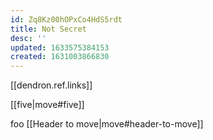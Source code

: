 ```yaml
---
id: Zq8Kz00hOPxCo4HdS5rdt
title: Not Secret
desc: ''
updated: 1633575384153
created: 1631003866830
---
```

[[dendron.ref.links]]

[[five|move#five]]

foo [[Header to move|move#header-to-move]]
